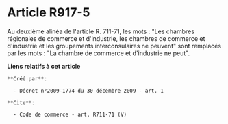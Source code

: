 # Article R917-5

Au deuxième alinéa de l'article R. 711-71, les mots : "Les chambres régionales de commerce et d'industrie, les chambres de
commerce et d'industrie et les groupements interconsulaires ne peuvent" sont remplacés par les mots : "La chambre de commerce
et d'industrie ne peut".

**Liens relatifs à cet article**

	**Créé par**:

	  - Décret n°2009-1774 du 30 décembre 2009 - art. 1

	**Cite**:

	  - Code de commerce - art. R711-71 (V)
